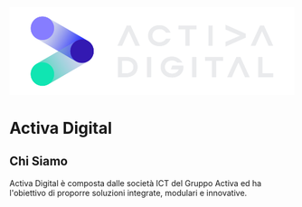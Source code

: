 ![ActivaDigital Logo](activa_digital_logo_chiaro.png)

# Activa Digital

## Chi Siamo

Activa Digital è composta dalle società ICT del Gruppo Activa ed ha l'obiettivo di proporre soluzioni integrate, modulari e innovative.
